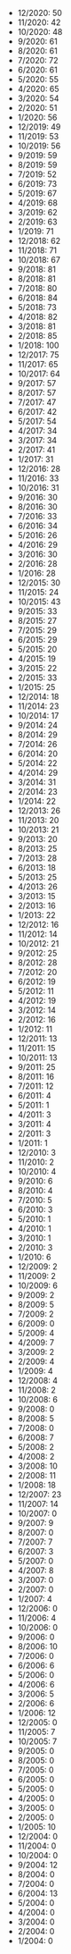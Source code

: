 *  12/2020: 50
*  11/2020: 42
*  10/2020: 48
*  9/2020: 61
*  8/2020: 61
*  7/2020: 72
*  6/2020: 61
*  5/2020: 55
*  4/2020: 65
*  3/2020: 54
*  2/2020: 51
*  1/2020: 56
*  12/2019: 49
*  11/2019: 53
*  10/2019: 56
*  9/2019: 59
*  8/2019: 59
*  7/2019: 52
*  6/2019: 73
*  5/2019: 67
*  4/2019: 68
*  3/2019: 62
*  2/2019: 63
*  1/2019: 71
*  12/2018: 62
*  11/2018: 71
*  10/2018: 67
*  9/2018: 81
*  8/2018: 81
*  7/2018: 80
*  6/2018: 84
*  5/2018: 73
*  4/2018: 82
*  3/2018: 81
*  2/2018: 85
*  1/2018: 100
*  12/2017: 75
*  11/2017: 65
*  10/2017: 64
*  9/2017: 57
*  8/2017: 57
*  7/2017: 47
*  6/2017: 42
*  5/2017: 54
*  4/2017: 34
*  3/2017: 34
*  2/2017: 41
*  1/2017: 31
*  12/2016: 28
*  11/2016: 33
*  10/2016: 31
*  9/2016: 30
*  8/2016: 30
*  7/2016: 33
*  6/2016: 34
*  5/2016: 26
*  4/2016: 29
*  3/2016: 30
*  2/2016: 28
*  1/2016: 28
*  12/2015: 30
*  11/2015: 24
*  10/2015: 43
*  9/2015: 33
*  8/2015: 27
*  7/2015: 29
*  6/2015: 29
*  5/2015: 20
*  4/2015: 19
*  3/2015: 22
*  2/2015: 33
*  1/2015: 25
*  12/2014: 18
*  11/2014: 23
*  10/2014: 17
*  9/2014: 24
*  8/2014: 29
*  7/2014: 26
*  6/2014: 20
*  5/2014: 22
*  4/2014: 29
*  3/2014: 31
*  2/2014: 23
*  1/2014: 22
*  12/2013: 26
*  11/2013: 20
*  10/2013: 21
*  9/2013: 20
*  8/2013: 25
*  7/2013: 28
*  6/2013: 18
*  5/2013: 25
*  4/2013: 26
*  3/2013: 15
*  2/2013: 16
*  1/2013: 22
*  12/2012: 16
*  11/2012: 14
*  10/2012: 21
*  9/2012: 25
*  8/2012: 28
*  7/2012: 20
*  6/2012: 19
*  5/2012: 11
*  4/2012: 19
*  3/2012: 14
*  2/2012: 16
*  1/2012: 11
*  12/2011: 13
*  11/2011: 15
*  10/2011: 13
*  9/2011: 25
*  8/2011: 16
*  7/2011: 12
*  6/2011: 4
*  5/2011: 1
*  4/2011: 3
*  3/2011: 4
*  2/2011: 3
*  1/2011: 1
*  12/2010: 3
*  11/2010: 2
*  10/2010: 4
*  9/2010: 6
*  8/2010: 4
*  7/2010: 5
*  6/2010: 3
*  5/2010: 1
*  4/2010: 1
*  3/2010: 1
*  2/2010: 3
*  1/2010: 6
*  12/2009: 2
*  11/2009: 2
*  10/2009: 6
*  9/2009: 2
*  8/2009: 5
*  7/2009: 2
*  6/2009: 0
*  5/2009: 4
*  4/2009: 7
*  3/2009: 2
*  2/2009: 4
*  1/2009: 4
*  12/2008: 4
*  11/2008: 2
*  10/2008: 6
*  9/2008: 0
*  8/2008: 5
*  7/2008: 0
*  6/2008: 7
*  5/2008: 2
*  4/2008: 2
*  3/2008: 10
*  2/2008: 11
*  1/2008: 18
*  12/2007: 23
*  11/2007: 14
*  10/2007: 0
*  9/2007: 9
*  8/2007: 0
*  7/2007: 7
*  6/2007: 3
*  5/2007: 0
*  4/2007: 8
*  3/2007: 0
*  2/2007: 0
*  1/2007: 4
*  12/2006: 0
*  11/2006: 4
*  10/2006: 0
*  9/2006: 0
*  8/2006: 10
*  7/2006: 0
*  6/2006: 6
*  5/2006: 0
*  4/2006: 6
*  3/2006: 5
*  2/2006: 6
*  1/2006: 12
*  12/2005: 0
*  11/2005: 7
*  10/2005: 7
*  9/2005: 0
*  8/2005: 0
*  7/2005: 0
*  6/2005: 0
*  5/2005: 0
*  4/2005: 0
*  3/2005: 0
*  2/2005: 0
*  1/2005: 10
*  12/2004: 0
*  11/2004: 0
*  10/2004: 0
*  9/2004: 12
*  8/2004: 0
*  7/2004: 0
*  6/2004: 13
*  5/2004: 0
*  4/2004: 0
*  3/2004: 0
*  2/2004: 0
*  1/2004: 0